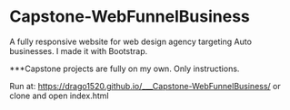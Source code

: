 # Capstone-WebFunnelBusiness
A fully responsive website for web design agency targeting Auto businesses. I made it with Bootstrap.

***Capstone projects are fully on my own. Only instructions.

Run at: https://drago1520.github.io/___Capstone-WebFunnelBusiness/ or clone and open index.html
